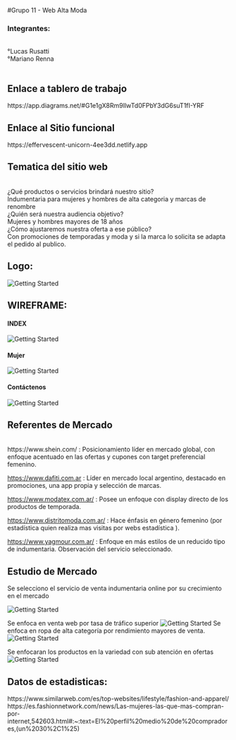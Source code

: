 #Grupo 11 - Web Alta Moda

<h3>Integrantes:</h3><br>
°Lucas Rusatti<br>
°Mariano Renna<br><br>

<h2>Enlace a tablero de trabajo</h2>
https://app.diagrams.net/#G1e1gX8Rm9IlwTd0FPbY3dG6suT1fI-YRF

<h2>Enlace al Sitio funcional</h2>
https://effervescent-unicorn-4ee3dd.netlify.app

<h2>Tematica del sitio web</h2> <br>
¿Qué productos o servicios brindará nuestro sitio?<br>
Indumentaria para mujeres y hombres de alta categoria y marcas de renombre <br>
¿Quién será nuestra audiencia objetivo?<br>
Mujeres y hombres mayores de 18 años<br>
¿Cómo ajustaremos nuestra oferta a ese público?<br>
Con promociones de temporadas y moda y si la marca lo solicita se adapta el pedido al publico.<br>

<h2>Logo:</h2>

![Getting Started](./Imagenes/logo%20altamoda.jpg)

<h2>WIREFRAME:</h2>
<h4>INDEX</h4>

![Getting Started](./Imagenes/INDEX.jpg)

<h4>Mujer</h4>

![Getting Started](./Imagenes/Mujer.jpg)

<h4>Contáctenos</h4>

![Getting Started](./Imagenes/Contactenos.jpg)



<h2>Referentes de Mercado</h2><br>
https://www.shein.com/ : Posicionamiento líder en mercado global, con enfoque acentuado en las ofertas y cupones con target preferencial femenino.<br>

https://www.dafiti.com.ar :  Líder en mercado local argentino, destacado en promociones, una app propia y selección de marcas.<br>

https://www.modatex.com.ar/ : Posee un enfoque con display directo de los productos de temporada.<br>

https://www.distritomoda.com.ar/  : Hace énfasis en género femenino (por estadística quien realiza mas visitas por webs estadística ).<br>

https://www.yagmour.com.ar/ : Enfoque en más estilos de un reducido tipo de indumentaria.
Observación del servicio seleccionado.<br>

<h2>Estudio de Mercado</h2>
Se selecciono el servicio de venta indumentaria online por su crecimiento en el mercado

![Getting Started](./Imagenes/estadistica1.jpg)

Se enfoca en venta web por tasa de tráfico superior
![Getting Started](./Imagenes/estadistica2.jpg)
Se enfoca en ropa de alta categoría por rendimiento mayores de venta.
![Getting Started](./Imagenes/estadistica3.jpg)

Se enfocaran los productos en la variedad con sub atención en ofertas
![Getting Started](./Imagenes/estadistica4.jpg)

<h2>Datos de estadisticas:</h2>
https://www.similarweb.com/es/top-websites/lifestyle/fashion-and-apparel/
https://es.fashionnetwork.com/news/Las-mujeres-las-que-mas-compran-por-internet,542603.html#:~:text=El%20perfil%20medio%20de%20compradores,(un%2030%2C1%25) 



